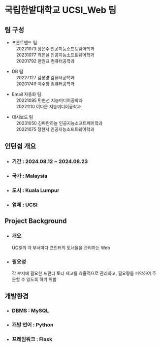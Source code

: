# 국립한밭대학교 UCSI_Web 팀

## 팀 구성 
- 프론트엔드 팀  
&emsp;20221073 정은주 인공지능소프트웨어학과  
&emsp;20231077 최은실 인공지능소프트웨어학과  
&emsp;20201792 한원표 컴퓨터공학과  
      
- DB 팀  
&emsp;20227127 김봉경 컴퓨터공학과  
&emsp;20201749 이수창 컴퓨터공학과  
    
- Email 자동화 팀    
&emsp;20221095 민현선 지능미디어공학과  
&emsp;20221110 이다은 지능미디어공학과  
- 대시보드 팀  
&emsp;20231050 김파란하늘 인공지능소프트웨어학과  
&emsp;20221075 정현서 인공지능소프트웨어학과  
      
  
## 인턴쉽 개요
  - ### 기간 : 2024.08.12 ~ 2024.08.23
  - ### 국가 : Malaysia
  - ### 도시 : Kuala Lumpur
  - ### 업체 : UCSI

## Project Background
  - ### 개요
      UCSI의 각 부서마다 프린터의 토너들을 관리하는 Web
  - ### 필요성
      각 부서에 필요한 프린터 토너 재고를 효율적으로 관리하고, 필요량을 파악하여 주문할 수 있도록 하기 위함

## 개발환경
  - ### DBMS : MySQL
  - ### 개발 언어 : Python
  - ### 프레임워크 : Flask
